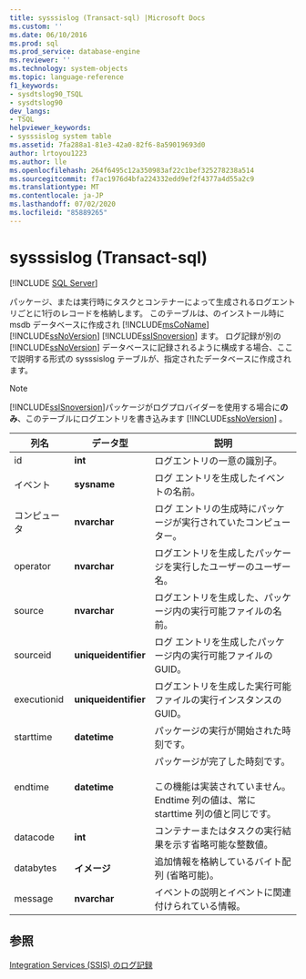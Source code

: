 ```yaml
---
title: sysssislog (Transact-sql) |Microsoft Docs
ms.custom: ''
ms.date: 06/10/2016
ms.prod: sql
ms.prod_service: database-engine
ms.reviewer: ''
ms.technology: system-objects
ms.topic: language-reference
f1_keywords:
- sysdtslog90_TSQL
- sysdtslog90
dev_langs:
- TSQL
helpviewer_keywords:
- sysssislog system table
ms.assetid: 7fa288a1-81e3-42a0-82f6-8a59019693d0
author: lrtoyou1223
ms.author: lle
ms.openlocfilehash: 264f6495c12a350983af22c1bef325278238a514
ms.sourcegitcommit: f7ac1976d4bfa224332edd9ef2f4377a4d55a2c9
ms.translationtype: MT
ms.contentlocale: ja-JP
ms.lasthandoff: 07/02/2020
ms.locfileid: "85889265"
---
```

# <a name="sysssislog-transact-sql"></a>sysssislog (Transact-sql)
[!INCLUDE [SQL Server](../../includes/applies-to-version/sqlserver.md)]

  パッケージ、または実行時にタスクとコンテナーによって生成されるログエントリごとに1行のレコードを格納します。 このテーブルは、のインストール時に msdb データベースに作成され [!INCLUDE[msCoName](../../includes/msconame-md.md)] [!INCLUDE[ssNoVersion](../../includes/ssnoversion-md.md)] [!INCLUDE[ssISnoversion](../../includes/ssisnoversion-md.md)] ます。 ログ記録が別の [!INCLUDE[ssNoVersion](../../includes/ssnoversion-md.md)] データベースに記録されるように構成する場合、ここで説明する形式の sysssislog テーブルが、指定されたデータベースに作成されます。  
  
> [!NOTE]  
>  [!INCLUDE[ssISnoversion](../../includes/ssisnoversion-md.md)]パッケージがログプロバイダーを使用する場合に**のみ**、このテーブルにログエントリを書き込みます [!INCLUDE[ssNoVersion](../../includes/ssnoversion-md.md)] 。  
  
  
|列名|データ型|説明|  
|-----------------|---------------|-----------------|  
|id|**int**|ログエントリの一意の識別子。|  
|イベント|**sysname**|ログ エントリを生成したイベントの名前。|  
|コンピュータ|**nvarchar**|ログ エントリの生成時にパッケージが実行されていたコンピューター。|  
|operator|**nvarchar**|ログエントリを生成したパッケージを実行したユーザーのユーザー名。|  
|source|**nvarchar**|ログエントリを生成した、パッケージ内の実行可能ファイルの名前。|  
|sourceid|**uniqueidentifier**|ログ エントリを生成したパッケージ内の実行可能ファイルの GUID。|  
|executionid|**uniqueidentifier**|ログエントリを生成した実行可能ファイルの実行インスタンスの GUID。|  
|starttime|**datetime**|パッケージの実行が開始された時刻です。|  
|endtime|**datetime**|パッケージが完了した時刻です。<br /><br /> この機能は実装されていません。 Endtime 列の値は、常に starttime 列の値と同じです。|  
|datacode|**int**|コンテナーまたはタスクの実行結果を示す省略可能な整数値。|  
|databytes|**イメージ**|追加情報を格納しているバイト配列 (省略可能)。|  
|message|**nvarchar**|イベントの説明とイベントに関連付けられている情報。|  
  
## <a name="see-also"></a>参照  
 [Integration Services &#40;SSIS&#41; のログ記録](../../integration-services/performance/integration-services-ssis-logging.md)   
  
  
